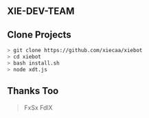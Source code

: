 ## XIE-DEV-TEAM


## Clone Projects

```bash
> git clone https://github.com/xiecaa/xiebot
> cd xiebot
> bash install.sh
> node xdt.js
```

## Thanks Too

> FxSx
> FdlX

